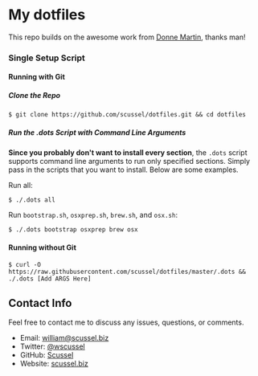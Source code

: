My dotfiles
============

This repo builds on the awesome work from [Donne Martin](https://github.com/donnemartin), thanks man!

### Single Setup Script

#### Running with Git

##### Clone the Repo

    $ git clone https://github.com/scussel/dotfiles.git && cd dotfiles

##### Run the .dots Script with Command Line Arguments

**Since you probably don't want to install every section**, the `.dots` script supports command line arguments to run only specified sections.  Simply pass in the scripts that you want to install.  Below are some examples.

Run all:

    $ ./.dots all

Run `bootstrap.sh`, `osxprep.sh`, `brew.sh`, and `osx.sh`:

    $ ./.dots bootstrap osxprep brew osx

#### Running without Git

    $ curl -O https://raw.githubusercontent.com/scussel/dotfiles/master/.dots && ./.dots [Add ARGS Here]

## Contact Info

Feel free to contact me to discuss any issues, questions, or comments.

* Email: [william@scussel.biz](mailto:william@scussel.biz)
* Twitter: [@wscussel](https://twitter.com/wscussel)
* GitHub: [Scussel](https://github.com/scussel)
* Website: [scussel.biz](http://scussel.biz)
